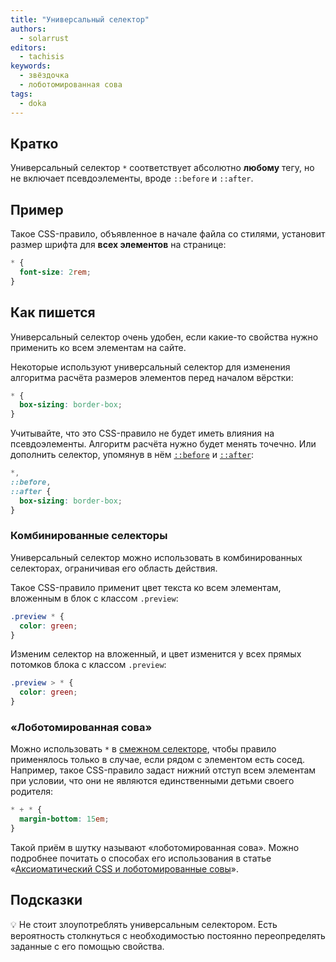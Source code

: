 ```yaml
---
title: "Универсальный селектор"
authors:
  - solarrust
editors:
  - tachisis
keywords:
  - звёздочка
  - лоботомированная сова
tags:
  - doka
---
```


## Кратко

Универсальный селектор `*` соответствует абсолютно **любому** тегу, но не включает псевдоэлементы, вроде `::before` и `::after`.

## Пример

Такое CSS-правило, объявленное в начале файла со стилями, установит размер шрифта для **всех элементов** на странице:

```css
* {
  font-size: 2rem;
}
```

## Как пишется

Универсальный селектор очень удобен, если какие-то свойства нужно применить ко всем элементам на сайте.

Некоторые используют универсальный селектор для изменения алгоритма расчёта размеров элементов перед началом вёрстки:

```css
* {
  box-sizing: border-box;
}
```

Учитывайте, что это CSS-правило не будет иметь влияния на псевдоэлементы. Алгоритм расчёта нужно будет менять точечно. Или дополнить селектор, упомянув в нём [`::before`](/css/before) и [`::after`](/css/after):

```css
*,
::before,
::after {
  box-sizing: border-box;
}
```

### Комбинированные селекторы

Универсальный селектор можно использовать в комбинированных селекторах, ограничивая его область действия.

Такое CSS-правило применит цвет текста ко всем элементам, вложенным в блок с классом `.preview`:

```css
.preview * {
  color: green;
}
```

Изменим селектор на вложенный, и цвет изменится у всех прямых потомков блока с классом `.preview`:

```css
.preview > * {
  color: green;
}
```

### «Лоботомированная сова»

Можно использовать `*` в [смежном селекторе](/css/combined-selectors/#смежные%3A-.element1-%2B-.element2), чтобы правило применялось только в случае, если рядом с элементом есть сосед. Например, такое CSS-правило задаст нижний отступ всем элементам при условии, что они не являются единственными детьми своего родителя:

```css
* + * {
  margin-bottom: 15em;
}
```

Такой приём в шутку называют «лоботомированная сова». Можно подробнее почитать о способах его использования в статье «[Аксиоматический CSS и лоботомированные совы](https://frontender.info/axiomatic-css-and-lobotomized-owls/)».

## Подсказки

💡 Не стоит злоупотреблять универсальным селектором. Есть вероятность столкнуться с необходимостью постоянно переопределять заданные с его помощью свойства.
